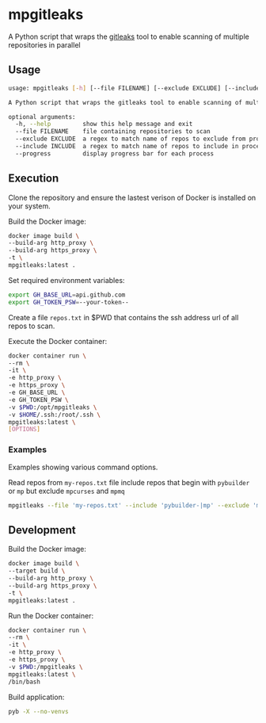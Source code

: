 # mpgitleaks
A Python script that wraps the [gitleaks](https://github.com/zricethezav/gitleaks) tool to enable scanning of multiple repositories in parallel

## Usage
```bash
usage: mpgitleaks [-h] [--file FILENAME] [--exclude EXCLUDE] [--include INCLUDE] [--progress]

A Python script that wraps the gitleaks tool to enable scanning of multiple repositories in parallel

optional arguments:
  -h, --help         show this help message and exit
  --file FILENAME    file containing repositories to scan
  --exclude EXCLUDE  a regex to match name of repos to exclude from processing
  --include INCLUDE  a regex to match name of repos to include in processing
  --progress         display progress bar for each process
```

## Execution

Clone the repository and ensure the lastest verison of Docker is installed on your system.

Build the Docker image:
```bash
docker image build \
--build-arg http_proxy \
--build-arg https_proxy \
-t \
mpgitleaks:latest .
```

Set required environment variables:
```bash
export GH_BASE_URL=api.github.com
export GH_TOKEN_PSW=--your-token--
```

Create a file `repos.txt` in $PWD that contains the ssh address url of all repos to scan.

Execute the Docker container:
```bash
docker container run \
--rm \
-it \
-e http_proxy \
-e https_proxy \
-e GH_BASE_URL \
-e GH_TOKEN_PSW \
-v $PWD:/opt/mpgitleaks \
-v $HOME/.ssh:/root/.ssh \
mpgitleaks:latest \
[OPTIONS]
```

### Examples
Examples showing various command options.

Read repos from `my-repos.txt` file include repos that begin with `pybuilder` or `mp` but exclude `mpcurses` and `mpmq`

```bash
mpgitleaks --file 'my-repos.txt' --include 'pybuilder-|mp' --exclude 'mpcurses|mpmq' --progress
```


## Development

Build the Docker image:
```bash
docker image build \
--target build \
--build-arg http_proxy \
--build-arg https_proxy \
-t \
mpgitleaks:latest .
```

Run the Docker container:
```bash
docker container run \
--rm \
-it \
-e http_proxy \
-e https_proxy \
-v $PWD:/mpgitleaks \
mpgitleaks:latest \
/bin/bash
```

Build application:
```bash
pyb -X --no-venvs
```